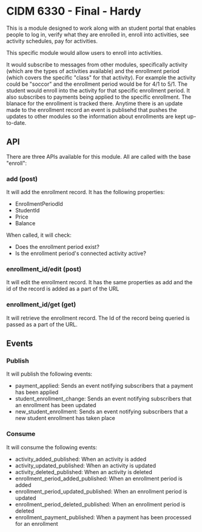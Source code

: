 # CIDM 6330 - Final - Hardy
This is a module designed to work along with an student portal that enables people to log in, 
verify what they are enrolled in, enroll into activities, see activity schedules, pay for activities. 

This specific module would allow users to enroll into activities. 

It would subscribe to messages from other modules, specifically activity (which are the types of activities available) 
and the enrollment period (which covers the specific "class" for that activity). For example the activity could be
"soccor" and the enrollment period would be for 4/1 to 5/1. The student would enroll into the activity for 
that specific enrollment period. It also subscribes to payments being applied to the specific enrollment. The
blanace for the enrollment is tracked there. Anytime there is an update made to the enrollment record an event
is publisehd that pushes the updates to other modules so the information about enrollments are kept up-to-date.
## API
There are three APIs available for this module. All are called with the base "enroll":
### add (post) 

It will add the enrollment record. It has the following properties:
* EnrollmentPeriodId
* StudentId
* Price
* Balance

When called, it will check:
* Does the enrollment period exist?
* Is the enrollment period's connected activity active?
### enrollment_id/edit (post)
It will edit the enrollment record. It has the same properties as add and the id of the record
is added as a part of the URL 
### enrollment_id/get (get)
It will retrieve the enrollment record. The Id of the record being queried is passed as a part of the 
URL.

## Events
### Publish
It will publish the following events:
* payment_applied: Sends an event notifying subscribers that a payment has been applied
* student_enrollment_change: Sends an event notifying subscribers that an enrollment has been updated
* new_student_enrollment: Sends an event notifying subscribers that a new student enrollment has taken place

### Consume
It will consume the following events:
* activity_added_published: When an activity is added
* activity_updated_published: When an activity is updated
* activity_deleted_published: When an activity is deleted
* enrollment_period_added_published: When an enrollment period is added
* enrollment_period_updated_published: When an enrollment period is updated
* enrollment_period_deleted_published: When an enrollment period is deleted
* enrollment_payment_published: When a payment has been processed for an enrollment 